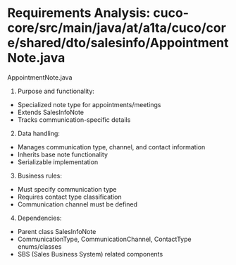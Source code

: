 # Requirements Analysis: cuco-core/src/main/java/at/a1ta/cuco/core/shared/dto/salesinfo/AppointmentNote.java

AppointmentNote.java
1. Purpose and functionality:
- Specialized note type for appointments/meetings
- Extends SalesInfoNote
- Tracks communication-specific details

2. Data handling:
- Manages communication type, channel, and contact information
- Inherits base note functionality
- Serializable implementation

3. Business rules:
- Must specify communication type
- Requires contact type classification
- Communication channel must be defined

4. Dependencies:
- Parent class SalesInfoNote
- CommunicationType, CommunicationChannel, ContactType enums/classes
- SBS (Sales Business System) related components